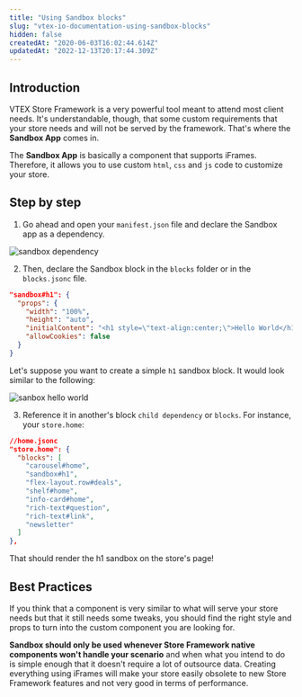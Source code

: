 ```yaml
---
title: "Using Sandbox blocks"
slug: "vtex-io-documentation-using-sandbox-blocks"
hidden: false
createdAt: "2020-06-03T16:02:44.614Z"
updatedAt: "2022-12-13T20:17:44.309Z"
---
```


## Introduction

VTEX Store Framework is a very powerful tool meant to attend most client needs. It's understandable, though, that some custom requirements that your store needs and will not be served by the framework. That's where the **Sandbox App** comes in.

The **Sandbox App** is basically a component that supports iFrames. Therefore, it allows you to use custom `html`, `css` and `js` code to customize your store.

## Step by step

1. Go ahead and open your `manifest.json` file and declare the Sandbox app as a dependency.

![sandbox dependency](https://cdn.jsdelivr.net/gh/vtexdocs/dev-portal-content@main/images/vtex-io-documentation-using-sandbox-blocks-0.png)

2. Then, declare the Sandbox block in the `blocks` folder or in the `blocks.jsonc` file.

```json
"sandbox#h1": {
  "props": {
    "width": "100%",
    "height": "auto",
    "initialContent": "<h1 style=\"text-align:center;\">Hello World</h1>",
    "allowCookies": false
  }
}
```

Let's suppose you want to create a simple `h1` sandbox block. It would look similar to the following:

![sanbox hello world](https://cdn.jsdelivr.net/gh/vtexdocs/dev-portal-content@main/images/vtex-io-documentation-using-sandbox-blocks-1.png)

3. Reference it in another's block `child dependency` or `blocks`. For instance, your `store.home`:

```json
//home.jsonc
"store.home": {
  "blocks": [
    "carousel#home",
    "sandbox#h1",
    "flex-layout.row#deals",
    "shelf#home",
    "info-card#home",
    "rich-text#question",
    "rich-text#link",
    "newsletter"
  ]
},
```

That should render the h1 sandbox on the store's page!

## Best Practices

If you think that a component is very similar to what will serve your store needs but that it still needs some tweaks, you should find the right style and props to turn into the custom component you are looking for.

**Sandbox should only be used whenever Store Framework native components won't handle your scenario** and when what you intend to do is simple enough that it doesn't require a lot of outsource data. Creating everything using iFrames will make your store easily obsolete to new Store Framework features and not very good in terms of performance.
